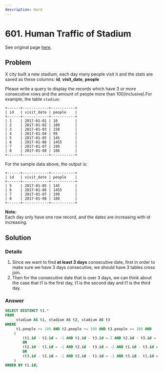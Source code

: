 ```yaml
---
description: Hard
---
```


# 601. Human Traffic of Stadium

See original page [here](https://leetcode.com/problems/human-traffic-of-stadium/).

## Problem

X city built a new stadium, each day many people visit it and the stats are saved as these columns: **id**, **visit\_date**, **people**

Please write a query to display the records which have 3 or more consecutive rows and the amount of people more than 100\(inclusive\).For example, the table `stadium`:

```text
+------+------------+-----------+
| id   | visit_date | people    |
+------+------------+-----------+
| 1    | 2017-01-01 | 10        |
| 2    | 2017-01-02 | 109       |
| 3    | 2017-01-03 | 150       |
| 4    | 2017-01-04 | 99        |
| 5    | 2017-01-05 | 145       |
| 6    | 2017-01-06 | 1455      |
| 7    | 2017-01-07 | 199       |
| 8    | 2017-01-08 | 188       |
+------+------------+-----------+
```

For the sample data above, the output is:

```text
+------+------------+-----------+
| id   | visit_date | people    |
+------+------------+-----------+
| 5    | 2017-01-05 | 145       |
| 6    | 2017-01-06 | 1455      |
| 7    | 2017-01-07 | 199       |
| 8    | 2017-01-08 | 188       |
+------+------------+-----------+
```

**Note:**  
Each day only have one row record, and the dates are increasing with id increasing.

## Solution

### Details

1. Since we want to find **at least 3 days** consecutive date, first in order to make sure we have 3 days consecutive, we should have 3 tables cross join. 
2. Then for the consecutive date that is over 3 days, we can think about the case that t1 is the first day, t1 is the second day and t1 is the third day.

### Answer

```sql
SELECT DISTINCT t1.*
FROM 
     stadium AS t1, stadium AS t2, stadium AS t3
WHERE
     t1.people >= 100 AND t2.people >= 100 AND t3.people >= 100 AND
    (
        (t1.id - t2.id = -1 AND t1.id - t3.id =-2 AND t2.id - t3.id = -1)  -- t1, t2, t3
        OR
        (t2.id - t1.id = -1 AND t2.id - t3.id = -2 AND t1.id - t3.id = -1) -- t2, t1, t3
        OR
        (t3.id - t2.id = -1 AND t2.id - t1.id = -1 AND t3.id - t1.id = -2) -- t3, t2, t1
    )
ORDER BY t1.id;
```



